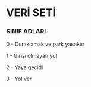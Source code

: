 # VERİ SETİ

### SINIF ADLARI

0 - Duraklamak ve park yasaktır

1 - Girişi olmayan yol

2 - Yaya geçidi

3 - Yol ver